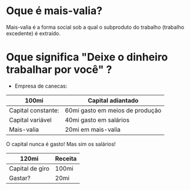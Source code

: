 # Oque é mais-valia?

Mais-valia é a forma social sob a qual o subproduto do trabalho (trabalho excedente) é extraído.

# Oque significa "Deixe o dinheiro trabalhar por você" ?

* Empresa de canecas:

100mi | Capital adiantado |
--- | --- |
Capital constante: | 60mi gasto em meios de produção |
Capital variável | 40mi gasto em salários |
Mais-valia | 20mi em mais-valia |

O capital nunca é gasto! Mas sim os salários!

120mi | Receita |
--- | --- |
Capital de giro | 100mi |
Gastar? | 20mi |
